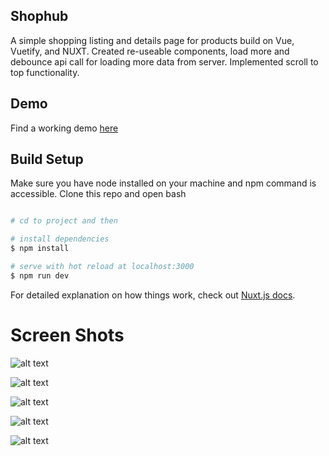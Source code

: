## Shophub
 A simple shopping listing and details page for products build on Vue, Vuetify, and NUXT. Created re-useable components, load more and debounce api call for loading more data from server. Implemented scroll to top functionality.

## Demo

Find a working demo [here](https://mach-vue-products.firebaseapp.com/)

## Build Setup
Make sure you have node installed on your machine and npm command is accessible. Clone this repo and open bash 

```bash

# cd to project and then 

# install dependencies
$ npm install

# serve with hot reload at localhost:3000
$ npm run dev

```

For detailed explanation on how things work, check out [Nuxt.js docs](https://nuxtjs.org).

# Screen Shots

![alt text](https://user-images.githubusercontent.com/17563392/97218870-b31cf800-17e2-11eb-8dbf-ee14d05c5b43.png?raw=true)

![alt text](https://user-images.githubusercontent.com/17563392/97219192-1575f880-17e3-11eb-9123-1057a891e305.png?raw=true)

![alt text](https://user-images.githubusercontent.com/17563392/97219363-5706a380-17e3-11eb-8d9e-6ada84570f3e.png?raw=true)

![alt text](https://user-images.githubusercontent.com/17563392/97219544-97662180-17e3-11eb-9a54-17cf59fa4813.png?raw=true)

![alt text](https://user-images.githubusercontent.com/17563392/97219821-ff1c6c80-17e3-11eb-90f5-6d5c371b8049.png?raw=true)




